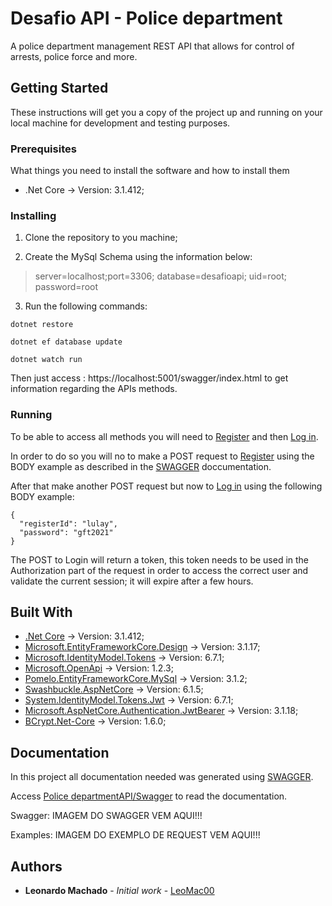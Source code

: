 ﻿# Desafio API - Police department

A police department management REST API that allows for control of arrests, police force and more.
## Getting Started

These instructions will get you a copy of the project up and running on your local machine for development and testing purposes.

### Prerequisites

What things you need to install the software and how to install them

- .Net Core → Version: 3.1.412;

### Installing

1. Clone the repository to you machine;

2. Create the MySql Schema using the information below:

> server=localhost;port=3306;
> database=desafioapi;
> uid=root;
> password=root

3. Run the following commands:
```
dotnet restore
```
```
dotnet ef database update
```
```
dotnet watch run
```
Then just access : https://localhost:5001/swagger/index.html to get information regarding the APIs methods.

### Running

To be able to access all methods you will need to [Register](https://localhost:5001/api/v1/users/Register) and then [Log in](https://localhost:5001/api/v1/users/Login).

In order to do so you will no to make a POST request to [Register](https://localhost:5001/api/v1/users/register) using the BODY example as described in the [SWAGGER](https://localhost:5001/swagger/index.html) doccumentation.

After that make another POST request but now to [Log in](https://localhost:5001/api/v1/users/login) using the following BODY example:
```
{
  "registerId": "lulay",
  "password": "gft2021"
}
```
The POST to Login will return a token, this token needs to be used in the Authorization part of the request in order to access the correct user and validate the current session; it will expire after a few hours.


## Built With

- [.Net Core](https://dotnet.microsoft.com/download) → Version: 3.1.412;
- [Microsoft.EntityFrameworkCore.Design](https://www.nuget.org/packages/Microsoft.EntityFrameworkCore.Design/3.1.17) → Version: 3.1.17;
- [Microsoft.IdentityModel.Tokens](https://www.nuget.org/packages/Microsoft.IdentityModel.Tokens/6.7.1) → Version: 6.7.1;
- [Microsoft.OpenApi](https://www.nuget.org/packages/Microsoft.OpenApi/1.2.3) → Version: 1.2.3;
- [Pomelo.EntityFrameworkCore.MySql](https://www.nuget.org/packages/Pomelo.EntityFrameworkCore.MySql/3.1.2) → Version: 3.1.2;
- [Swashbuckle.AspNetCore](https://www.nuget.org/packages/Swashbuckle.AspNetCore/6.1.5) → Version: 6.1.5;
- [System.IdentityModel.Tokens.Jwt](https://www.nuget.org/packages/System.IdentityModel.Tokens.Jwt/6.7.1) → Version: 6.7.1;
- [Microsoft.AspNetCore.Authentication.JwtBearer](https://www.nuget.org/packages/Microsoft.AspNetCore.Authentication.JwtBearer/3.1.18) → Version: 3.1.18;
- [BCrypt.Net-Core](https://www.nuget.org/packages/BCrypt.Net-Core/1.6.0) → Version: 1.6.0;


## Documentation

  

In this project all documentation needed was generated using [SWAGGER](https://swagger.io/).

  

Access [Police departmentAPI/Swagger](https://localhost:5001/swagger/index.html) to read the documentation.

Swagger:
IMAGEM DO SWAGGER VEM AQUI!!!

Examples: 
IMAGEM DO EXEMPLO DE REQUEST VEM AQUI!!!

## Authors

  

- **Leonardo Machado** - _Initial work_ - [LeoMac00](https://github.com/leomac00)
